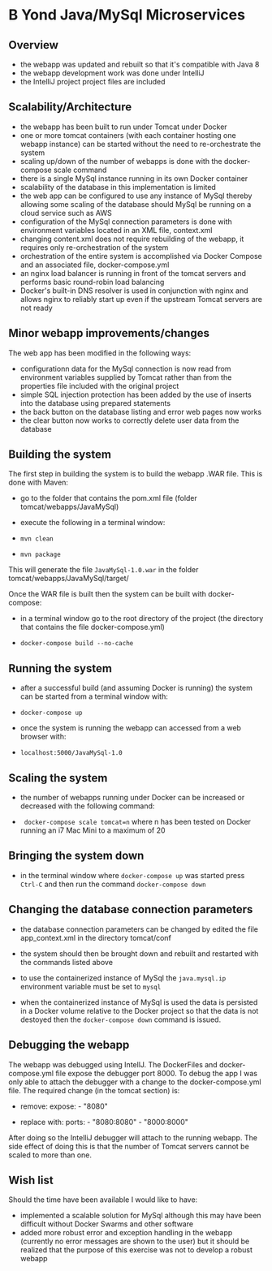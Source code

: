 # B Yond Java/MySql Microservices

## Overview

* the webapp was updated and rebuilt so that it's compatible with Java 8
* the webapp development work was done under IntelliJ
* the IntelliJ project project files are included


## Scalability/Architecture

* the webapp has been built to run under Tomcat under Docker
* one or more tomcat containers (with each container hosting one webapp instance) can be started without the need to re-orchestrate the system
* scaling up/down of the number of webapps is done with the docker-compose scale command
* there is a single MySql instance running in its own Docker container
* scalability of the database in this implementation is limited
* the web app can be configured to use any instance of MySql thereby allowing some scaling of the database should MySql be running on a cloud service such as AWS
* configuration of the MySql connection parameters is done with environment variables located in an XML file, context.xml
* changing content.xml does not require rebuilding of the webapp, it requires only re-orchestration of the system
* orchestration of the entire system is accomplished via Docker Compose and an associated file, docker-compose.yml
* an nginx load balancer is running in front of the tomcat servers and performs basic round-robin load balancing
* Docker's built-in DNS resolver is used in conjunction with nginx and allows nginx to reliably start up even if the upstream Tomcat servers are not ready


## Minor webapp improvements/changes

The web app has been modified in the following ways:

* configurationn data for the MySql connection is now read from environment variables supplied by Tomcat rather than from the properties file included with the original project
* simple SQL injection protection has been added by the use of inserts into the database using prepared statements
* the back button on the database listing and error web pages now works
* the clear button now works to correctly delete user data from the database


## Building the system

The first step in building the system is to build the webapp .WAR file.  This is done with Maven:

* go to the folder that contains the pom.xml file (folder tomcat/webapps/JavaMySql)
* execute the following in a terminal window:

* `mvn clean`
* `mvn package`

This will generate the file `JavaMySql-1.0.war` in the folder tomcat/webapps/JavaMySql/target/

Once the WAR file is built then the system can be built with docker-compose:

* in a terminal window go to the root directory of the project (the directory that contains the file docker-compose.yml)

* `docker-compose build --no-cache`


## Running the system

* after a successful build (and assuming Docker is running) the system can be started from a terminal window with:

* `docker-compose up`

* once the system is running the webapp can accessed from a web browser with:

* `localhost:5000/JavaMySql-1.0`


## Scaling the system

* the number of webapps running under Docker can be increased or decreased with the following command:

* ` docker-compose scale tomcat=n` where n has been tested on Docker running an i7 Mac Mini to a maximum of 20


## Bringing the system down

* in the terminal window where `docker-compose up` was started press `Ctrl-C` and then run the command `docker-compose down`


## Changing the database connection parameters

* the database connection parameters can be changed by edited the file app_context.xml in the directory tomcat/conf

* the system should then be brought down and rebuilt and restarted with the commands listed above

* to use the containerized instance of MySql the `java.mysql.ip` environment variable must be set to `mysql`

* when the containerized instance of MySql is used the data is persisted in a Docker volume relative to the Docker project so that the data is not destoyed then the `docker-compose down` command is issued.


## Debugging the webapp

The webapp was debugged using IntellJ.  The DockerFiles and docker-compose.yml file expose the debugger port 8000.  To debug the app I was only able to attach the debugger with a change to the docker-compose.yml file.  The required change (in the tomcat section) is:

* remove:
    expose: - "8080"

* replace with:
ports: - "8080:8080" - "8000:8000"

After doing so the IntelliJ debugger will attach to the running webapp.  The side effect of doing this is that the number of Tomcat servers cannot be scaled to more than one.



## Wish list

Should the time have been available I would like to have:

* implemented a scalable solution for MySql although this may have been difficult without Docker Swarms and other software
* added more robust error and exception handling in the webapp (currently no error messages are shown to the user) but it should be realized that the purpose of this exercise was not to develop a robust webapp
